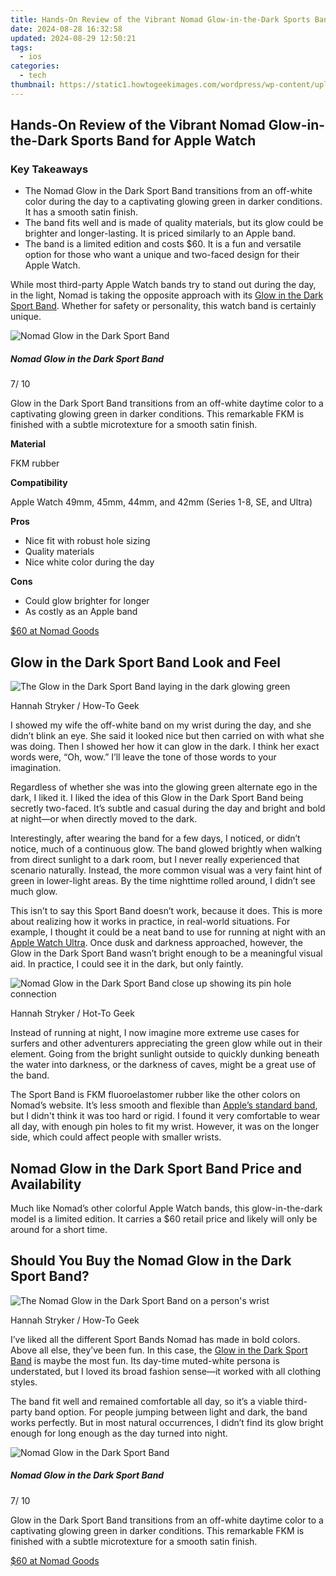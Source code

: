 ```yaml
---
title: Hands-On Review of the Vibrant Nomad Glow-in-the-Dark Sports Band for Apple Watch
date: 2024-08-28 16:32:58
updated: 2024-08-29 12:50:21
tags:
  - ios
categories:
  - tech
thumbnail: https://static1.howtogeekimages.com/wordpress/wp-content/uploads/wm/2023/08/53100544861_3d710fd715_o.jpg
---
```


## Hands-On Review of the Vibrant Nomad Glow-in-the-Dark Sports Band for Apple Watch

### Key Takeaways

* The Nomad Glow in the Dark Sport Band transitions from an off-white color during the day to a captivating glowing green in darker conditions. It has a smooth satin finish.
* The band fits well and is made of quality materials, but its glow could be brighter and longer-lasting. It is priced similarly to an Apple band.
* The band is a limited edition and costs $60\. It is a fun and versatile option for those who want a unique and two-faced design for their Apple Watch.

 While most third-party Apple Watch bands try to stand out during the day, in the light, Nomad is taking the opposite approach with its [Glow in the Dark Sport Band](https://shop-links.co/link/?exclusive=1&publisher_slug=itechdaily19598&url=https%3A%2F%2Fwww.anrdoezrs.net%2Flinks%2F3607085%2Ftype%2Fdlg%2Fsid%2FUUhtgUeUpU904672%2Fhttps%3A%2F%2Fnomadgoods.com%2Fproducts%2Fsport-band-glow). Whether for safety or personality, this watch band is certainly unique.

![Nomad Glow in the Dark Sport Band](https://static1.howtogeekimages.com/wordpress/wp-content/uploads/2023/08/856500012209a-600x600-950dd6f-removebg-preview.png) 

#####  Nomad Glow in the Dark Sport Band

7/ 10 

Glow in the Dark Sport Band transitions from an off-white daytime color to a captivating glowing green in darker conditions. This remarkable FKM is finished with a subtle microtexture for a smooth satin finish.

**Material** 

 FKM rubber 

**Compatibility** 

 Apple Watch 49mm, 45mm, 44mm, and 42mm (Series 1-8, SE, and Ultra) 

**Pros** 
* Nice fit with robust hole sizing
* Quality materials
* Nice white color during the day

**Cons** 
* Could glow brighter for longer
* As costly as an Apple band

[$60 at Nomad Goods](https://shop-links.co/link/?exclusive=1&publisher_slug=itechdaily19598&url=https%3A%2F%2Fwww.anrdoezrs.net%2Flinks%2F3607085%2Ftype%2Fdlg%2Fsid%2FUUhtgUeUpU904672%2Fhttps%3A%2F%2Fnomadgoods.com%2Fproducts%2Fsport-band-glow%2F) 

##  Glow in the Dark Sport Band Look and Feel

![The Glow in the Dark Sport Band laying in the dark glowing green](https://static1.howtogeekimages.com/wordpress/wp-content/uploads/wm/2023/08/53100736344_79b302d156_o.jpg) 

Hannah Stryker / How-To Geek

 I showed my wife the off-white band on my wrist during the day, and she didn’t blink an eye. She said it looked nice but then carried on with what she was doing. Then I showed her how it can glow in the dark. I think her exact words were, “Oh, wow.” I’ll leave the tone of those words to your imagination.

 Regardless of whether she was into the glowing green alternate ego in the dark, I liked it. I liked the idea of this Glow in the Dark Sport Band being secretly two-faced. It’s subtle and casual during the day and bright and bold at night—or when directly moved to the dark.

 Interestingly, after wearing the band for a few days, I noticed, or didn’t notice, much of a continuous glow. The band glowed brightly when walking from direct sunlight to a dark room, but I never really experienced that scenario naturally. Instead, the more common visual was a very faint hint of green in lower-light areas. By the time nighttime rolled around, I didn’t see much glow.

 This isn’t to say this Sport Band doesn’t work, because it does. This is more about realizing how it works in practice, in real-world situations. For example, I thought it could be a neat band to use for running at night with an [Apple Watch Ultra](https://video-capture.techidaily.com/new-bandicam-in-depth-review-for-the-modern-user/). Once dusk and darkness approached, however, the Glow in the Dark Sport Band wasn’t bright enough to be a meaningful visual aid. In practice, I could see it in the dark, but only faintly.

![Nomad Glow in the Dark Sport Band close up showing its pin hole connection](https://static1.howtogeekimages.com/wordpress/wp-content/uploads/wm/2023/08/53100545476_d2e3a08acd_o.jpg) 

Hannah Stryker / Hot-To Geek

 Instead of running at night, I now imagine more extreme use cases for surfers and other adventurers appreciating the green glow while out in their element. Going from the bright sunlight outside to quickly dunking beneath the water into darkness, or the darkness of caves, might be a great use of the band.

 The Sport Band is FKM fluoroelastomer rubber like the other colors on Nomad’s website. It’s less smooth and flexible than [Apple’s standard band](https://remote-screen-capture.techidaily.com/voice-recording-mastery-with-ipad-tools/), but I didn't think it was too hard or rigid. I found it very comfortable to wear all day, with enough pin holes to fit my wrist. However, it was on the longer side, which could affect people with smaller wrists.

##  Nomad Glow in the Dark Sport Band Price and Availability

 Much like Nomad’s other colorful Apple Watch bands, this glow-in-the-dark model is a limited edition. It carries a $60 retail price and likely will only be around for a short time.

##  Should You Buy the Nomad Glow in the Dark Sport Band?

![The Nomad Glow in the Dark Sport Band on a person's wrist](https://static1.howtogeekimages.com/wordpress/wp-content/uploads/wm/2023/08/53101045923_fd64be6f33_o.jpg) 

Hannah Stryker / How-To Geek

 I’ve liked all the different Sport Bands Nomad has made in bold colors. Above all else, they’ve been fun. In this case, the [Glow in the Dark Sport Band](https://shop-links.co/link/?exclusive=1&publisher_slug=itechdaily19598&url=https%3A%2F%2Fwww.anrdoezrs.net%2Flinks%2F3607085%2Ftype%2Fdlg%2Fsid%2FUUhtgUeUpU904672%2Fhttps%3A%2F%2Fnomadgoods.com%2Fproducts%2Fsport-band-glow) is maybe the most fun. Its day-time muted-white persona is understated, but I loved its broad fashion sense—it worked with all clothing styles.

 The band fit well and remained comfortable all day, so it’s a viable third-party band option. For people jumping between light and dark, the band works perfectly. But in most natural occurrences, I didn’t find its glow bright enough for long enough as the day turned into night.

![Nomad Glow in the Dark Sport Band](https://static1.howtogeekimages.com/wordpress/wp-content/uploads/2023/08/856500012209a-600x600-950dd6f-removebg-preview.png) 

#####  Nomad Glow in the Dark Sport Band

7/ 10 

Glow in the Dark Sport Band transitions from an off-white daytime color to a captivating glowing green in darker conditions. This remarkable FKM is finished with a subtle microtexture for a smooth satin finish.

[$60 at Nomad Goods](https://shop-links.co/link/?exclusive=1&publisher_slug=itechdaily19598&url=https%3A%2F%2Fwww.anrdoezrs.net%2Flinks%2F3607085%2Ftype%2Fdlg%2Fsid%2FUUhtgUeUpU904672%2Fhttps%3A%2F%2Fnomadgoods.com%2Fproducts%2Fsport-band-glow%2F)

<ins class="adsbygoogle"
     style="display:block"
     data-ad-format="autorelaxed"
     data-ad-client="ca-pub-7571918770474297"
     data-ad-slot="1223367746"></ins>



<ins class="adsbygoogle"
     style="display:block"
     data-ad-client="ca-pub-7571918770474297"
     data-ad-slot="8358498916"
     data-ad-format="auto"
     data-full-width-responsive="true"></ins>
